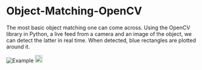 # Object-Matching-OpenCV
The most basic object matching one can come across. 
Using the OpenCV library in Python, a live feed from a camera and an image of
the object, we can detect the latter in real time. When detected, blue rectangles are plotted around it.



![Example](https://media.giphy.com/media/5sYh0SSReJBmZ7Uper/giphy.gif)
<img src="https://media.giphy.com/media/5sYh0SSReJBmZ7Uper/giphy.gif" width="20"/>
